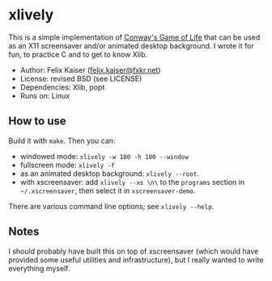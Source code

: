 xlively
=======

This is a simple implementation of [Conway's Game of Life][1] that
can be used as an X11 screensaver and/or animated desktop background.
I wrote it for fun, to practice C and to get to know Xlib.

* Author: Felix Kaiser (felix.kaiser@fxkr.net)
* License: revised BSD (see LICENSE)
* Dependencies: Xlib, popt
* Runs on: Linux


How to use
----------

Build it with `make`. Then you can:

* windowed mode: `xlively -w 100 -h 100 --window`
* fullscreen mode: `xlively -f`
* as an animated desktop background: `xlively --root`.
* with xscreensaver: add `xlively --xs \n\` to the `programs`
  section in `~/.xscreensaver`, then select it in `xscreensaver-demo`.

There are various command line options; see `xlively --help`.


Notes
-----

I should probably have built this on top of xscreensaver (which
would have provided some useful utilities and infrastructure),
but I really wanted to write everything myself.


[1]: https://en.wikipedia.org/wiki/Conway%27s_Game_of_Life

